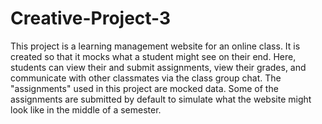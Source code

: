 # Creative-Project-3

This project is a learning management website for an online class. It is created so that it mocks what a student might see on their end. Here, students can view their and submit assignments, view their grades, and communicate with other classmates via the class group chat. The "assignments" used in this project are mocked data. Some of the assignments are submitted by default to simulate what the website might look like in the middle of a semester.
